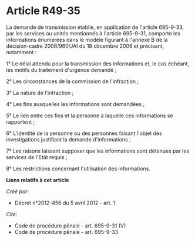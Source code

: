 # Article R49-35

La demande de transmission établie, en application de l'article 695-9-33, par les services ou unités mentionnés à l'article
695-9-31, comporte les informations énumérées dans le modèle figurant à l'annexe B de la décision-cadre 2006/960/JAI du 18
décembre 2006 et précisant, notamment : 

1° Le délai attendu pour la transmission des informations et, le cas échéant, les motifs du traitement d'urgence demandé ; 

2° Les circonstances de la commission de l'infraction ; 

3° La nature de l'infraction ; 

4° Les fins auxquelles les informations sont demandées ; 

5° Le lien entre ces fins et la personne à laquelle ces informations se rapportent ; 

6° L'identité de la personne ou des personnes faisant l'objet des investigations justifiant la demande d'informations ; 

7° Les raisons laissant supposer que les informations sont détenues par les services de l'Etat requis ; 

8° Les restrictions concernant l'utilisation des informations.

**Liens relatifs à cet article**

_Créé par_:

  - Décret n°2012-456 du 5 avril 2012 - art. 1

_Cite_:

  - Code de procédure pénale - art. 695-9-31 (V)
  - Code de procédure pénale - art. 695-9-33
